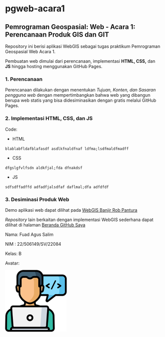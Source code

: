 # pgweb-acara1
## Pemrograman Geospasial: Web - Acara 1: Perencanaan Produk GIS dan GIT


Repository ini berisi aplikasi WebGIS sebagai tugas praktikum Pemrograman Geospasial Web Acara 1. 

Pembuatan web dimulai dari perencanaan, implementasi **HTML, CSS,** dan **JS** hingga hosting menggunakan GitHub Pages. 

### 1.  Perencanaan

Perencanaan dilakukan dengan menentukan *Tujuan, Konten, dan Sasaran pengguna web* dengan mempertimbangkan bahwa web yang dibangun berupa web statis yang bisa didesiminasikan dengan gratis melalui GitHub Pages.


### 2. Implementasi HTML, CSS, dan JS
Code:

- HTML

``
blablabfldafblafasdf
asdlkfnaldfnaf
ldfma;lsdfmaldfmadff
``

- CSS

``
dfgslgfvlfsdn
aldkfjal;fda
dfnakdsf
``

- JS

``sdfsdffadffd
adfadfjalsdfaf
daflmal;dfa
adfdfdf
``
### 3. Desiminasi Produk Web
Demo aplikasi web dapat dilihat pada [WebGIS Banjir Rob Pantura](https://rob-pantura.netlify.app)

_Repository_ lain berkaitan dengan implementasi WebGIS sederhana dapat dilihat di halaman [Beranda GitHub Saya](https://github.com/fuadagus)



Nama: Fuad Agus Salim

NIM : 22/506149/SV/22084

Kelas: B

Avatar:

<img src="Images/profile.png" width="200">

